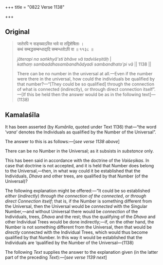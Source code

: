 +++
title = "0822 Verse 1138"

+++
## Original 
>
> जातेरपि न सङ्ख्याऽस्ति भावे वा तद्विशेषिताः ।  
> कथं सम्बद्धसम्बन्धाद्यदि सम्बन्धतोऽपि वा ॥ ११३८ ॥ 
>
> *jāterapi na saṅkhyā'sti bhāve vā tadviśeṣitāḥ* \|  
> *kathaṃ sambaddhasambandhādyadi sambandhato'pi vā* \|\| 1138 \|\| 
>
> There can be no number in the universal at all.—Even if the number were there in the universal, how could the individuals be qualified by that number?—“[They could be so qualified] through the connection of what is connected (indirectly), or through direct connection itself”.—[If this be held then the answer would be as in the following text]—(1138)



## Kamalaśīla

It has been asserted (by *Kumārila*, quoted under Text 1136) that—“the word ‘*vana*’ denotes the Individuals as qualified by the Number of the Universal”.

The answer to this is as follows:—[*see verse 1138 above*]

There can be no Number in the Universal; as it subsists in *substance* only.

This has been said in accordance with the doctrine of the *Vaiśeṣikas*. In case that doctrine is not accepted, and it is held that Number does belong to the Universal,—then, in what way could it be established that the Individuals, *Dhava* and other trees, are qualified by that Number (of the Universal)?

The following explanation might be offered:—“It could be so established *either* (*indirectly*) *through the connection of the connected*, *or through direct Connection itself*; that is, if the Number is something different from the Universal, then the Universal would be *connected* with the Singular Number,—and without Universal there would be *connection* of the Individuals, trees, *Dhava* and the rest; thus the qualifying of the *Dhava* and other Individual Trees would be done indirectly;—if, on the other hand, the Number is not something different from the Universal, then that would be *directly* connected with the Individual Trees, which would thus become qualified by that Number. In this way it would be established that the Individuals are ‘qualified by the Number of the Universal—(1138)

The following *Text* supplies the answer to the explanation given (in the latter part of the preceding *Text*):—[*see verse 1139 next*]


